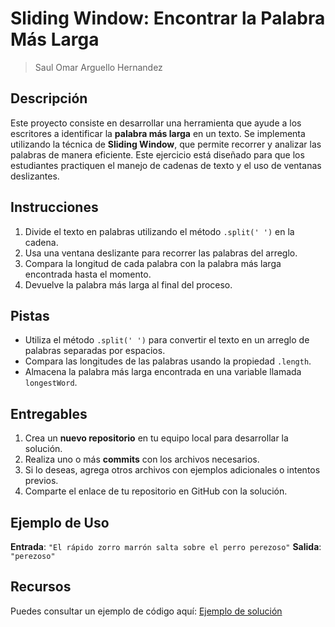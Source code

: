 # Sliding Window: Encontrar la Palabra Más Larga
> Saul Omar Arguello Hernandez

## Descripción
Este proyecto consiste en desarrollar una herramienta que ayude a los escritores a identificar la **palabra más larga** en un texto. Se implementa utilizando la técnica de **Sliding Window**, que permite recorrer y analizar las palabras de manera eficiente. Este ejercicio está diseñado para que los estudiantes practiquen el manejo de cadenas de texto y el uso de ventanas deslizantes.

## Instrucciones
1. Divide el texto en palabras utilizando el método `.split(' ')` en la cadena.
2. Usa una ventana deslizante para recorrer las palabras del arreglo.
3. Compara la longitud de cada palabra con la palabra más larga encontrada hasta el momento.
4. Devuelve la palabra más larga al final del proceso.

## Pistas
- Utiliza el método `.split(' ')` para convertir el texto en un arreglo de palabras separadas por espacios.
- Compara las longitudes de las palabras usando la propiedad `.length`.
- Almacena la palabra más larga encontrada en una variable llamada `longestWord`.

## Entregables
1. Crea un **nuevo repositorio** en tu equipo local para desarrollar la solución.
2. Realiza uno o más **commits** con los archivos necesarios.
3. Si lo deseas, agrega otros archivos con ejemplos adicionales o intentos previos.
4. Comparte el enlace de tu repositorio en GitHub con la solución.

## Ejemplo de Uso
**Entrada**: `"El rápido zorro marrón salta sobre el perro perezoso"`
**Salida**: `"perezoso"`

## Recursos
Puedes consultar un ejemplo de código aquí: [Ejemplo de solución](https://gist.github.com/heladio-devf-mx/4adef1db05f8cd3696780b666715c8c3)

